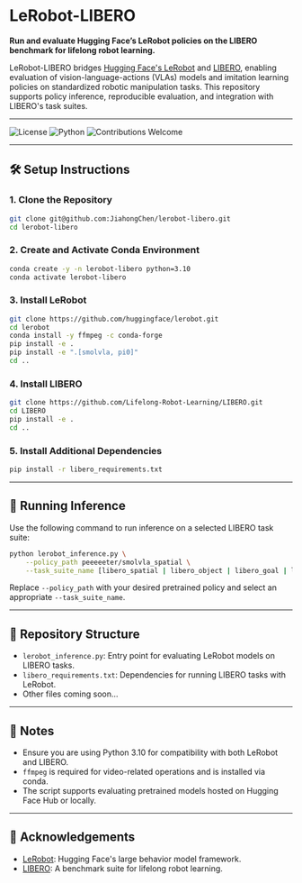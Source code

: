 # LeRobot-LIBERO

**Run and evaluate Hugging Face’s LeRobot policies on the LIBERO benchmark for lifelong robot learning.**

LeRobot-LIBERO bridges [Hugging Face's LeRobot](https://github.com/huggingface/lerobot) and [LIBERO](https://github.com/Lifelong-Robot-Learning/LIBERO), enabling evaluation of vision-language-actions (VLAs) models and imitation learning policies on standardized robotic manipulation tasks. This repository supports policy inference, reproducible evaluation, and integration with LIBERO's task suites.

---

![License](https://img.shields.io/github/license/JiahongChen/lerobot-libero)
![Python](https://img.shields.io/badge/python-3.10-blue)
![Contributions Welcome](https://img.shields.io/badge/contributions-welcome-brightgreen.svg)

---

## 🛠️ Setup Instructions

### 1. Clone the Repository

```bash
git clone git@github.com:JiahongChen/lerobot-libero.git
cd lerobot-libero
```

### 2. Create and Activate Conda Environment

```bash
conda create -y -n lerobot-libero python=3.10
conda activate lerobot-libero
```

### 3. Install LeRobot

```bash
git clone https://github.com/huggingface/lerobot.git
cd lerobot
conda install -y ffmpeg -c conda-forge
pip install -e .
pip install -e ".[smolvla, pi0]"
cd ..
```

### 4. Install LIBERO

```bash
git clone https://github.com/Lifelong-Robot-Learning/LIBERO.git
cd LIBERO
pip install -e .
cd ..
```

### 5. Install Additional Dependencies

```bash
pip install -r libero_requirements.txt
```

---

## 🚀 Running Inference

Use the following command to run inference on a selected LIBERO task suite:

```bash
python lerobot_inference.py \
    --policy_path peeeeeter/smolvla_spatial \
    --task_suite_name [libero_spatial | libero_object | libero_goal | libero_10 | libero_90]
```

Replace `--policy_path` with your desired pretrained policy and select an appropriate `--task_suite_name`.

---

## 📁 Repository Structure

- `lerobot_inference.py`: Entry point for evaluating LeRobot models on LIBERO tasks.
- `libero_requirements.txt`: Dependencies for running LIBERO tasks with LeRobot.
- Other files coming soon...

---

## 📌 Notes

- Ensure you are using Python 3.10 for compatibility with both LeRobot and LIBERO.
- `ffmpeg` is required for video-related operations and is installed via conda.
- The script supports evaluating pretrained models hosted on Hugging Face Hub or locally.

---

## 🤝 Acknowledgements

- [LeRobot](https://github.com/huggingface/lerobot): Hugging Face's large behavior model framework.
- [LIBERO](https://github.com/Lifelong-Robot-Learning/LIBERO): A benchmark suite for lifelong robot learning.

